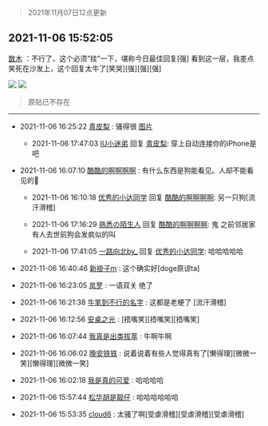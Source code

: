 > 2021年11月07日12点更新
<link rel="stylesheet" href="https://cdn.jsdelivr.net/gh/taotie6/sampleJSON@main/css/photo_show.css">
<meta name="referrer" content="no-referrer" />


 ## 2021-11-06 15:52:05 

 [㪚木](https://www.coolapk.com/feed/31265114?shareKey=MjA3YWI1NzBhNjgxNjE4NjQzZDA~) ：不行了，这个必须“挂”一下，堪称今日最佳回复[强]
看到这一层，我差点笑死在沙发上，这个回复太牛了[笑哭][强][强][强] 

<div class="album">
<img class="img-item" src="http://image.coolapk.com/feed/2021/1106/15/1081091_2270502f_5124_5891@1080x2340.jpeg" />
<img class="img-item" src="http://image.coolapk.com/feed/2021/1106/15/1081091_e598c575_5124_5893@1080x2340.jpeg" />
</div>

> 原贴已不存在 

 ------- 

- 2021-11-06 16:25:22 [青皮梨](uid=1109281) : 骚得很 [图片](http://image.coolapk.com/feed/2021/1106/16/1109281_93335d51_7120_582@828x744.jpeg)

    - 2021-11-06 17:47:03 [IU小迷弟](uid=2571083) 回复 [青皮梨](uid=1109281): 穿上自动连接你的iPhone是吧 

- 2021-11-06 16:07:10 [酷酷的啊啊啊啊](uid=1940860) : 有什么东西是狗能看见。人却不能看见的🤔 

    - 2021-11-06 16:10:18 [优秀的小达同学](uid=3114536) 回复 [酷酷的啊啊啊啊](uid=1940860): 另一只狗[流汗滑稽] 

    - 2021-11-06 17:16:29 [熟悉の陌生人](uid=1933728) 回复 [酷酷的啊啊啊啊](uid=1940860): 鬼 之前邻居家有人去世前狗会发疯似的叫 

    - 2021-11-06 17:41:05 [一路向北by_](uid=14618622) 回复 [优秀的小达同学](uid=3114536): 哈哈哈哈哈 

- 2021-11-06 16:40:46 [新褂子m](uid=913624) : 这个确实好[doge原谅ta] 

- 2021-11-06 16:23:05 [岚罗](uid=458727) : 一语双关 绝了 

- 2021-11-06 16:21:38 [牛笔到不行的名字](uid=2374460) : 这都是老梗了 [流汗滑稽] 

- 2021-11-06 16:12:56 [安桌之光](uid=6673180) : [捂嘴笑][捂嘴笑][捂嘴笑] 

- 2021-11-06 16:07:44 [我真是出类拔萃](uid=2150297) : 牛啊牛啊 

- 2021-11-06 16:06:02 [晚安铁铁](uid=2870621) : 说着说着有些人觉得真有了[懒得理][微微一笑][懒得理][微微一笑] 

- 2021-11-06 16:02:18 [我是真的可爱](uid=731138) : 哈哈哈哈 

- 2021-11-06 15:57:44 [松华胡是靓仔](uid=692318) : 哈哈哈哈哈哈 

- 2021-11-06 15:53:35 [cloud6](uid=852635) : 太骚了啊[受虐滑稽][受虐滑稽][受虐滑稽] 

